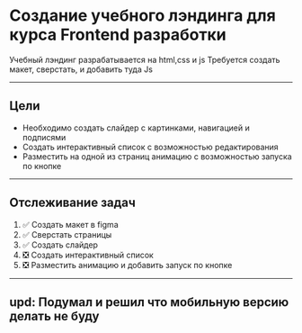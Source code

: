 # Создание учебного лэндинга для курса Frontend разработки

Учебный лэндинг разрабатывается на html,css и js
Требуется создать макет, сверстать, и добавить туда Js

____

## Цели
- Необходимо создать слайдер с картинками, навигацией и подписями
- Создать интерактивный список с возможностью редактирования
- Разместить на одной из страниц анимацию с возможностью запуска по кнопке

____

## Отслеживание задач

1. :white_check_mark: Создать макет в figma 
2. :white_check_mark: Сверстать страницы
3. :white_check_mark: Создать слайдер
4. :negative_squared_cross_mark: Создать интерактивный список
5. :negative_squared_cross_mark: Разместить анимацию и добавить запуск по кнопке

____

## upd: Подумал и решил что мобильную версию делать не буду